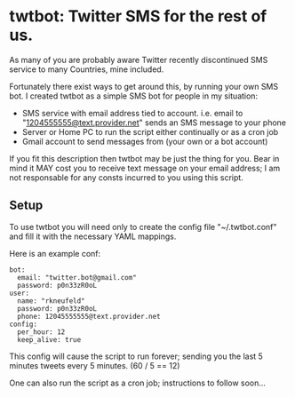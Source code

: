 twtbot: Twitter SMS for the rest of us.
=======================================

As many of you are probably aware Twitter recently discontinued SMS service to many Countries, mine included.

Fortunately there exist ways to get around this, by running your own SMS bot. I created twtbot as a simple SMS bot for people in my situation:
* SMS service with email address tied to account. i.e. email to "1204555555@text.provider.net" sends an SMS message to your phone
* Server or Home PC to run the script either continually or as a cron job
* Gmail account to send messages from (your own or a bot account)

If you fit this description then twtbot may be just the thing for you. Bear in mind it MAY cost you to receive text message on your email address; I am not responsable for any consts incurred to you using this script.

Setup
-----
To use twtbot you will need only to create the config file "~/.twtbot.conf" and fill it with the necessary YAML mappings.

Here is an example conf:

    bot:
      email: "twitter.bot@gmail.com"
      password: p0n33zR0oL
    user:
      name: "rkneufeld"
      password: p0n33zR0oL
      phone: 12045555555@text.provider.net
    config:
      per_hour: 12
      keep_alive: true

This config will cause the script to run forever; sending you the last 5 minutes tweets every 5 minutes. (60 / 5 == 12)

One can also run the script as a cron job; instructions to follow soon...
